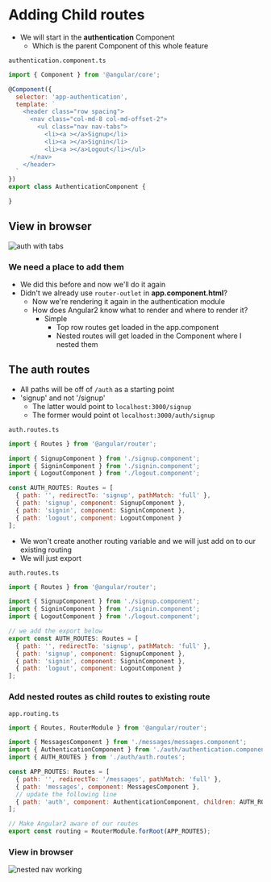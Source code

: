 # Adding Child routes
* We will start in the **authentication** Component
    - Which is the parent Component of this whole feature

`authentication.component.ts`

```js
import { Component } from '@angular/core';

@Component({
  selector: 'app-authentication',
  template: `
    <header class="row spacing">
      <nav class="col-md-8 col-md-offset-2">
        <ul class="nav nav-tabs">
          <li><a ></a>Signup</li>
          <li><a ></a>Signin</li>
          <li><a ></a>Logout</li></ul>
      </nav>
    </header>
  `
})
export class AuthenticationComponent {

}
```

## View in browser
![auth with tabs](https://i.imgur.com/lSXWw9w.png)

### We need a place to add them
* We did this before and now we'll do it again
* Didn't we already use `router-outlet` in **app.component.html**?
    - Now we're rendering it again in the authentication module
    - How does Angular2 know what to render and where to render it?
        + Simple
            * Top row routes get loaded in the app.component
            * Nested routes will get loaded in the Component where I nested them

## The auth routes
* All paths will be off of `/auth` as a starting point
* 'signup' and not '/signup'
    - The latter would point to `localhost:3000/signup`
    - The former would point ot `localhost:3000/auth/signup`

`auth.routes.ts`

```js
import { Routes } from '@angular/router';

import { SignupComponent } from './signup.component';
import { SigninComponent } from './signin.component';
import { LogoutComponent } from './logout.component';

const AUTH_ROUTES: Routes = [
  { path: '', redirectTo: 'signup', pathMatch: 'full' },
  { path: 'signup', component: SignupComponent },
  { path: 'signin', component: SigninComponent },
  { path: 'logout', component: LogoutComponent }
];
```

* We won't create another routing variable and we will just add on to our existing routing
* We will just export

`auth.routes.ts`

```js
import { Routes } from '@angular/router';

import { SignupComponent } from './signup.component';
import { SigninComponent } from './signin.component';
import { LogoutComponent } from './logout.component';

// we add the export below
export const AUTH_ROUTES: Routes = [
  { path: '', redirectTo: 'signup', pathMatch: 'full' },
  { path: 'signup', component: SignupComponent },
  { path: 'signin', component: SigninComponent },
  { path: 'logout', component: LogoutComponent }
];
```

### Add nested routes as child routes to existing route
`app.routing.ts`

```js
import { Routes, RouterModule } from '@angular/router';

import { MessagesComponent } from './messages/messages.component';
import { AuthenticationComponent } from './auth/authentication.component';
import { AUTH_ROUTES } from './auth/auth.routes';

const APP_ROUTES: Routes = [
  { path: '', redirectTo: '/messages', pathMatch: 'full' },
  { path: 'messages', component: MessagesComponent },
  // update the following line
  { path: 'auth', component: AuthenticationComponent, children: AUTH_ROUTES } 
];

// Make Angular2 aware of our routes
export const routing = RouterModule.forRoot(APP_ROUTES);
```

### View in browser
![nested nav working](https://i.imgur.com/uwcURoS.png)

